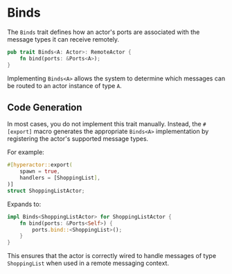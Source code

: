 # Binds

The `Binds` trait defines how an actor's ports are associated with the message types it can receive remotely.
```rust
pub trait Binds<A: Actor>: RemoteActor {
    fn bind(ports: &Ports<A>);
}
```
Implementing `Binds<A>` allows the system to determine which messages can be routed to an actor instance of type `A`.

## Code Generation

In most cases, you do not implement this trait manually. Instead, the `#[export]` macro generates the appropriate `Binds<A>` implementation by registering the actor's supported message types.

For example:
```rust
#[hyperactor::export(
    spawn = true,
    handlers = [ShoppingList],
)]
struct ShoppingListActor;
```
Expands to:
```rust
impl Binds<ShoppingListActor> for ShoppingListActor {
    fn bind(ports: &Ports<Self>) {
        ports.bind::<ShoppingList>();
    }
}
```
This ensures that the actor is correctly wired to handle messages of type `ShoppingList` when used in a remote messaging context.
